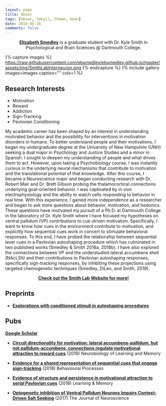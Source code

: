 ```yaml
---
layout: page
title: About 
tags: [about, Jekyll, theme, moon]
date: 2019-05-16
comments: false
---
```

    
<center><a href="https://ebsmedley.github.io/"><b>Elizabeth Smedley</b></a> is a graduate student with Dr. Kyle Smith in Psychological and Brain Sciences @ Dartmouth College.</center>

{% capture images %}
    https://raw.githubusercontent.com/ebsmedley/ebsmedley.github.io/master/assets/img/SmithLabInterneuron.png
{% endcapture %}
{% include gallery images=images caption="" cols=1 %}

## Research Interests
* Motivation
* Reward
* Addiction
* Sign-Tracking
* Pavlovian Conditioning

My academic career has been shaped by an interest in understanding motivated behavior and the possibility for interventions in motivation disorders in humans. To better understand people and their motivations, I began my undergraduate degree at the University of New Hampshire (UNH) seeking a dual major in Psychology and Justice Studies and a minor in Spanish. I sought to deepen my understanding of people and what drives them to act. However, upon taking a Psychobiology course, I was instantly curious in the underlying neural mechanisms that contribute to motivation and the translational potential of that knowledge. After this course, I became a Neuroscience major and began conducting research with Dr. Robert Mair and Dr. Brett Gibson probing the thalamocortical connections underlying goal-oriented behavior. I was captivated by in vivo electrophysiology and the ability to watch cells responding to behavior in real time. With this experience, I gained more independence as a researcher and began to ask more questions about behavior, motivation, and hedonics. These questions have motivated my pursuit of a Ph.D. at Dartmouth College in the laboratory of Dr. Kyle Smith where I have focused my hypotheses on ventral pallidum (VP) contributions to cue-driven motivation. Specifically, I want to know how cues in the environment contribute to motivation, and explicitly how sequential cues work in concert to stimulate behavioral responses. To this end, I have probed the relationship between sequential lever cues in a Pavlovian autoshaping procedure which has culminated in two published works (Smedley & Smith 2018a, 2018b). I have also explored the connections between VP and the understudied lateral accumbens shell (NAcLSh) and their contributions to Pavlovian autoshaping responses, specifically sign-tracking responses, by inhibiting these projections using targeted chemogenetic techniques (Smedley, DiLeo, and Smith, 2019). 

<center><a href="http://www.smith-lab.org/"><b>Check out the Smith Lab Website for more!</b></a></center>

## Preprints


* <a href="https://www.biorxiv.org/content/early/2018/11/23/475541"><b>Explorations with conditioned stimuli in autoshaping procedures</b></a> 

## Pubs
<a href="https://scholar.google.com/citations?user=z5MHV2gAAAAJ&hl=en"><b>Google Scholar</b></a>

* <a href="https://www.sciencedirect.com/science/article/pii/S1074742719300899"><b>Circuit directionality for motivation: lateral accumbens-pallidum, but not pallidum-accumbens, connections regulate motivational attraction to reward cues</b></a> (2019) Neurobiology of Learning and Memory

* <a href="https://www.sciencedirect.com/science/article/pii/S0376635718301359"><b>Evidence for a shared representation of sequential cues that engage sign-tracking</b></a> (2018) Behavioural Processes

* <a href="http://www.smith-lab.org/wp-content/uploads/2012/04/Learn.-Mem.-2018-Smedley-78-89.pdf"><b>Evidence of structure and persistence in motivational attraction to serial Pavlovian cues</b></a> (2018) Learning & Memory

* <a href="http://www.smith-lab.org/wp-content/uploads/2012/04/chang-salt.pdf"><b>Optogenetic inhibition of Ventral Pallidum Neurons Impairs Context-Driven Salt Seeking</b></a> (2017) The Journal of Neuroscience 


